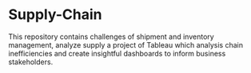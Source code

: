 # Supply-Chain
This repository  contains challenges of shipment and inventory management, analyze supply a project of Tableau which analysis chain inefficiencies and create insightful dashboards to inform business stakeholders.
